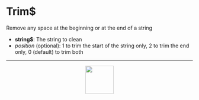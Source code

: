 # Trim&dollar;
Remove any space at the beginning or at the end of a string
- **string&dollar;**: The string to clean
- _position_ (optional): 1 to trim the start of the string only, 2 to trim the end only, 0 (default) to trim both
---
<p align="center"><img valign="middle" width="76px" src="https://drive.google.com/uc?export=view&id=1c2KO0LJpvMS9X9CAGV6dOfciR7OWhdKA" /></p>